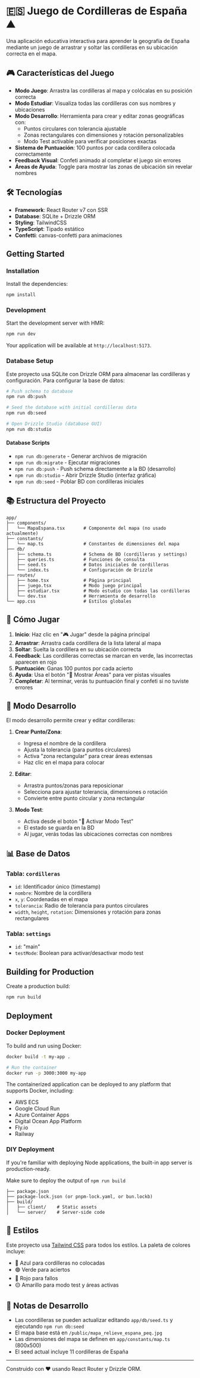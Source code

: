 # 🇪🇸 Juego de Cordilleras de España ⛰️

Una aplicación educativa interactiva para aprender la geografía de España mediante un juego de arrastrar y soltar las cordilleras en su ubicación correcta en el mapa.

## 🎮 Características del Juego

- **Modo Juego**: Arrastra las cordilleras al mapa y colócalas en su posición correcta
- **Modo Estudiar**: Visualiza todas las cordilleras con sus nombres y ubicaciones
- **Modo Desarrollo**: Herramienta para crear y editar zonas geográficas con:
  - Puntos circulares con tolerancia ajustable
  - Zonas rectangulares con dimensiones y rotación personalizables
  - Modo Test activable para verificar posiciones exactas
- **Sistema de Puntuación**: 100 puntos por cada cordillera colocada correctamente
- **Feedback Visual**: Confeti animado al completar el juego sin errores
- **Áreas de Ayuda**: Toggle para mostrar las zonas de ubicación sin revelar nombres

## 🛠️ Tecnologías

- **Framework**: React Router v7 con SSR
- **Database**: SQLite + Drizzle ORM
- **Styling**: TailwindCSS
- **TypeScript**: Tipado estático
- **Confetti**: canvas-confetti para animaciones

## Getting Started

### Installation

Install the dependencies:

```bash
npm install
```

### Development

Start the development server with HMR:

```bash
npm run dev
```

Your application will be available at `http://localhost:5173`.

### Database Setup

Este proyecto usa SQLite con Drizzle ORM para almacenar las cordilleras y configuración. Para configurar la base de datos:

```bash
# Push schema to database
npm run db:push

# Seed the database with initial cordilleras data
npm run db:seed

# Open Drizzle Studio (database GUI)
npm run db:studio
```

#### Database Scripts

- `npm run db:generate` - Generar archivos de migración
- `npm run db:migrate` - Ejecutar migraciones
- `npm run db:push` - Push schema directamente a la BD (desarrollo)
- `npm run db:studio` - Abrir Drizzle Studio (interfaz gráfica)
- `npm run db:seed` - Poblar BD con cordilleras iniciales

## 📚 Estructura del Proyecto

```
app/
├── components/
│   └── MapaEspana.tsx       # Componente del mapa (no usado actualmente)
├── constants/
│   └── map.ts               # Constantes de dimensiones del mapa
├── db/
│   ├── schema.ts            # Schema de BD (cordilleras y settings)
│   ├── queries.ts           # Funciones de consulta
│   ├── seed.ts              # Datos iniciales de cordilleras
│   └── index.ts             # Configuración de Drizzle
├── routes/
│   ├── home.tsx             # Página principal
│   ├── juego.tsx            # Modo juego principal
│   ├── estudiar.tsx         # Modo estudio con todas las cordilleras
│   └── dev.tsx              # Herramienta de desarrollo
└── app.css                  # Estilos globales
```

## 🎯 Cómo Jugar

1. **Inicio**: Haz clic en "🎮 Jugar" desde la página principal
2. **Arrastrar**: Arrastra cada cordillera de la lista lateral al mapa
3. **Soltar**: Suelta la cordillera en su ubicación correcta
4. **Feedback**: Las cordilleras correctas se marcan en verde, las incorrectas aparecen en rojo
5. **Puntuación**: Ganas 100 puntos por cada acierto
6. **Ayuda**: Usa el botón "📍 Mostrar Áreas" para ver pistas visuales
7. **Completar**: Al terminar, verás tu puntuación final y confeti si no tuviste errores

## 🔧 Modo Desarrollo

El modo desarrollo permite crear y editar cordilleras:

1. **Crear Punto/Zona**: 
   - Ingresa el nombre de la cordillera
   - Ajusta la tolerancia (para puntos circulares)
   - Activa "zona rectangular" para crear áreas extensas
   - Haz clic en el mapa para colocar

2. **Editar**:
   - Arrastra puntos/zonas para reposicionar
   - Selecciona para ajustar tolerancia, dimensiones o rotación
   - Convierte entre punto circular y zona rectangular

3. **Modo Test**:
   - Activa desde el botón "🧪 Activar Modo Test"
   - El estado se guarda en la BD
   - Al jugar, verás todas las ubicaciones correctas con nombres

## 📊 Base de Datos

### Tabla: `cordilleras`
- `id`: Identificador único (timestamp)
- `nombre`: Nombre de la cordillera
- `x`, `y`: Coordenadas en el mapa
- `tolerancia`: Radio de tolerancia para puntos circulares
- `width`, `height`, `rotation`: Dimensiones y rotación para zonas rectangulares

### Tabla: `settings`
- `id`: "main"
- `testMode`: Boolean para activar/desactivar modo test

## Building for Production

Create a production build:

```bash
npm run build
```

## Deployment

### Docker Deployment

To build and run using Docker:

```bash
docker build -t my-app .

# Run the container
docker run -p 3000:3000 my-app
```

The containerized application can be deployed to any platform that supports Docker, including:

- AWS ECS
- Google Cloud Run
- Azure Container Apps
- Digital Ocean App Platform
- Fly.io
- Railway

### DIY Deployment

If you're familiar with deploying Node applications, the built-in app server is production-ready.

Make sure to deploy the output of `npm run build`

```
├── package.json
├── package-lock.json (or pnpm-lock.yaml, or bun.lockb)
├── build/
│   ├── client/    # Static assets
│   └── server/    # Server-side code
```

## 🎨 Estilos

Este proyecto usa [Tailwind CSS](https://tailwindcss.com/) para todos los estilos. La paleta de colores incluye:
- 🔵 Azul para cordilleras no colocadas
- 🟢 Verde para aciertos
- 🔴 Rojo para fallos
- 🟡 Amarillo para modo test y áreas activas

## 📝 Notas de Desarrollo

- Las coordilleras se pueden actualizar editando `app/db/seed.ts` y ejecutando `npm run db:seed`
- El mapa base está en `/public/mapa_relieve_espana_peq.jpg`
- Las dimensiones del mapa se definen en `app/constants/map.ts` (800x500)
- El seed actual incluye 11 cordilleras de España

---

Construido con ❤️ usando React Router y Drizzle ORM.
